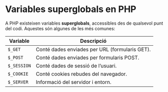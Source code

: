 # Variables superglobals en PHP

A PHP existeixen variables **superglobals**, accessibles des de qualsevol punt del codi. Aquestes són algunes de les més comunes:

| Variable     | Descripció                               |
|--------------|------------------------------------------|
| `$_GET`      | Conté dades enviades per URL (formularis GET). |
| `$_POST`     | Conté dades enviades per formularis POST. |
| `$_SESSION`  | Conté dades de sessió de l’usuari.        |
| `$_COOKIE`   | Conté cookies rebudes del navegador.      |
| `$_SERVER`   | Informació del servidor i entorn.         |
